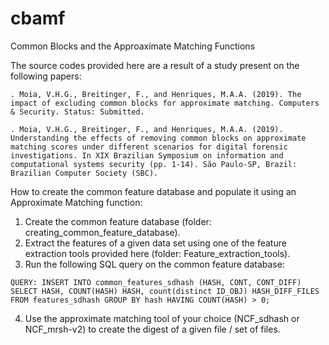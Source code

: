 # cbamf
Common Blocks and the Approaximate Matching Functions

The source codes provided here are a result of a study present on the following papers:

    . Moia, V.H.G., Breitinger, F., and Henriques, M.A.A. (2019). The impact of excluding common blocks for approximate matching. Computers & Security. Status: Submitted.
  
    . Moia, V.H.G., Breitinger, F., and Henriques, M.A.A. (2019). Understanding the effects of removing common blocks on approximate matching scores under different scenarios for digital forensic investigations. In XIX Brazilian Symposium on information and computational systems security (pp. 1-14). São Paulo-SP, Brazil: Brazilian Computer Society (SBC).

How to create the common feature database and populate it using an Approximate Matching function:

  1. Create the common feature database (folder: creating_common_feature_database).
  2. Extract the features of a given data set using one of the feature extraction tools provided here (folder: Feature_extraction_tools).
  3. Run the following SQL query on the common feature database:
  
    QUERY: INSERT INTO common_features_sdhash (HASH, CONT, CONT_DIFF) SELECT HASH, COUNT(HASH) HASH, count(distinct ID_OBJ) HASH_DIFF_FILES FROM features_sdhash GROUP BY hash HAVING COUNT(HASH) > 0;
    
  4. Use the approximate matching tool of your choice (NCF_sdhash or NCF_mrsh-v2) to create the digest of a given file / set of files.
